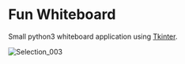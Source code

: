 # Fun Whiteboard

Small python3 whiteboard application using [Tkinter](https://docs.python.org/3/library/tkinter.html).

![Selection_003](https://github.com/txrvictor/python-playground/assets/75559055/66b19682-65d5-429b-8d2d-71ebd768baa7)
